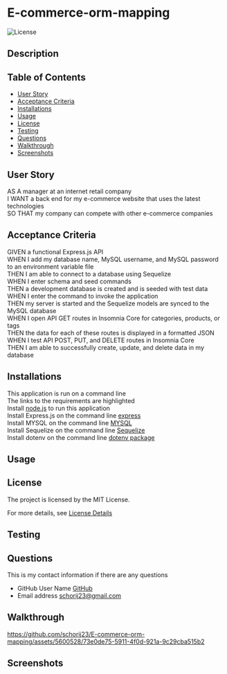 # E-commerce-orm-mapping

![License](https://img.shields.io/badge/License-MIT-yellow.svg)

## Description


## Table of Contents

* [User Story](#user-story)
* [Acceptance Criteria](#acceptance-criteria)
* [Installations](#installations)
* [Usage](#usage)
* [License](#license)
* [Testing](#testing)
* [Questions](#questions)
* [Walkthrough](#walkthrough)
* [Screenshots](#screenshots)


## User Story
AS A manager at an internet retail company<br>
I WANT a back end for my e-commerce website that uses the latest technologies<br>
SO THAT my company can compete with other e-commerce companies<br>

## Acceptance Criteria
GIVEN a functional Express.js API<br>
WHEN I add my database name, MySQL username, and MySQL password to an environment variable file<br>
THEN I am able to connect to a database using Sequelize<br>
WHEN I enter schema and seed commands<br>
THEN a development database is created and is seeded with test data<br>
WHEN I enter the command to invoke the application<br>
THEN my server is started and the Sequelize models are synced to the MySQL database<br>
WHEN I open API GET routes in Insomnia Core for categories, products, or tags<br>
THEN the data for each of these routes is displayed in a formatted JSON<br>
WHEN I test API POST, PUT, and DELETE routes in Insomnia Core<br>
THEN I am able to successfully create, update, and delete data in my database<br>

## Installations
This application is run on a command line<br>
The links to the requirements are highlighted<br>
Install [node.js](https://nodejs.org/en) to run this application<br>
Install Express.js on the command line [express](https://www.npmjs.com/package/express)<br>
Install MYSQL on the command line [MYSQL](https://www.npmjs.com/package/sequelize)<br>
Install Sequelize on the command line [Sequelize](https://www.npmjs.com/package/mysql2)<br>
Install dotenv on the command line [dotenv package ](https://www.npmjs.com/package/dotenv)<br>


## Usage


## License
The project is licensed by the MIT License.

For more details, see [License Details](https://choosealicense.com/licenses/mit/)

## Testing


## Questions

  This is my contact information if there are any questions

  - GitHub User Name [GitHub](https://github.com/schorij23) 
  - Email address schorij23@gmail.com

## Walkthrough


https://github.com/schorij23/E-commerce-orm-mapping/assets/5600528/73e0de75-5911-4f0d-921a-9c29cba515b2


## Screenshots







